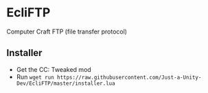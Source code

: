 # EcliFTP
Computer Craft FTP (file transfer protocol)

## Installer
- Get the CC: Tweaked mod
- Run `wget run https://raw.githubusercontent.com/Just-a-Unity-Dev/EcliFTP/master/installer.lua`